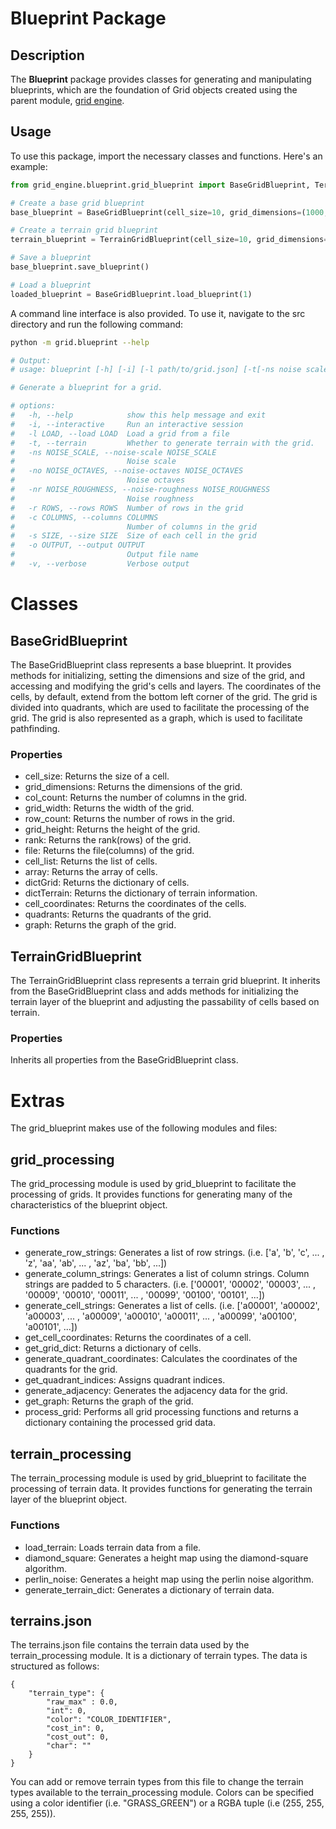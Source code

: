 # Blueprint Package

## Description

The **Blueprint** package provides classes for generating and manipulating blueprints, which are the foundation of Grid objects created using the parent module, [grid engine](https://github.com/primal-coder/grid-engine.git).

## Usage
To use this package, import the necessary classes and functions. Here's an example:

```python
from grid_engine.blueprint.grid_blueprint import BaseGridBlueprint, TerrainGridBlueprint

# Create a base grid blueprint
base_blueprint = BaseGridBlueprint(cell_size=10, grid_dimensions=(1000, 1000))

# Create a terrain grid blueprint
terrain_blueprint = TerrainGridBlueprint(cell_size=10, grid_dimensions=(1000, 1000), noise_scale=25, noise_octaves=38, noise_roughness=0.35)

# Save a blueprint
base_blueprint.save_blueprint()

# Load a blueprint
loaded_blueprint = BaseGridBlueprint.load_blueprint(1)
```
A command line interface is also provided. To use it, navigate to the src directory and run the following command:

```bash
python -m grid.blueprint --help

# Output:
# usage: blueprint [-h] [-i] [-l path/to/grid.json] [-t[-ns noise scale, -no noise octaves, -nr noise roughness] [-r number of rows] [-c number of columns] [-s cell size] [-o path/to/grid.json] [-v]

# Generate a blueprint for a grid.

# options:
#   -h, --help            show this help message and exit
#   -i, --interactive     Run an interactive session
#   -l LOAD, --load LOAD  Load a grid from a file
#   -t, --terrain         Whether to generate terrain with the grid.
#   -ns NOISE_SCALE, --noise-scale NOISE_SCALE
#                         Noise scale
#   -no NOISE_OCTAVES, --noise-octaves NOISE_OCTAVES
#                         Noise octaves
#   -nr NOISE_ROUGHNESS, --noise-roughness NOISE_ROUGHNESS
#                         Noise roughness
#   -r ROWS, --rows ROWS  Number of rows in the grid
#   -c COLUMNS, --columns COLUMNS
#                         Number of columns in the grid
#   -s SIZE, --size SIZE  Size of each cell in the grid
#   -o OUTPUT, --output OUTPUT
#                         Output file name
#   -v, --verbose         Verbose output
```

# Classes
## BaseGridBlueprint

The BaseGridBlueprint class represents a base blueprint. It provides methods for initializing, setting the dimensions and size of the grid, and accessing and modifying the grid's cells and layers. The coordinates of the cells, by default, extend from the bottom left corner of the grid. The grid is divided into quadrants, which are used to facilitate the processing of the grid. The grid is also represented as a graph, which is used to facilitate pathfinding.

### Properties
- cell_size: Returns the size of a cell.
- grid_dimensions: Returns the dimensions of the grid.
- col_count: Returns the number of columns in the grid.
- grid_width: Returns the width of the grid.
- row_count: Returns the number of rows in the grid.
- grid_height: Returns the height of the grid.
- rank: Returns the rank(rows) of the grid.
- file: Returns the file(columns) of the grid.
- cell_list: Returns the list of cells.
- array: Returns the array of cells.
- dictGrid: Returns the dictionary of cells.
- dictTerrain: Returns the dictionary of terrain information.
- cell_coordinates: Returns the coordinates of the cells.
- quadrants: Returns the quadrants of the grid.
- graph: Returns the graph of the grid.

## TerrainGridBlueprint

The TerrainGridBlueprint class represents a terrain grid blueprint. It inherits from the BaseGridBlueprint class and adds methods for initializing the terrain layer of the blueprint and adjusting the passability of cells based on terrain.

### Properties
Inherits all properties from the BaseGridBlueprint class.

# Extras 

The grid_blueprint makes use of the following modules and files:

## grid_processing

The grid_processing module is used by grid_blueprint to facilitate the processing of grids. It provides functions for generating many of the characteristics of the blueprint object.

### Functions

- generate_row_strings: Generates a list of row strings. (i.e. ['a', 'b', 'c', ... , 'z', 'aa', 'ab', ... , 'az', 'ba', 'bb', ...])
- generate_column_strings: Generates a list of column strings. Column strings are padded to 5 characters. (i.e. ['00001', '00002', '00003', ... , '00009', '00010', '00011', ... , '00099', '00100', '00101', ...])
- generate_cell_strings: Generates a list of cells. (i.e. ['a00001', 'a00002', 'a00003', ... , 'a00009', 'a00010', 'a00011', ... , 'a00099', 'a00100', 'a00101', ...])
- get_cell_coordinates: Returns the coordinates of a cell.
- get_grid_dict: Returns a dictionary of cells.
- generate_quadrant_coordinates: Calculates the coordinates of the quadrants for the grid.
- get_quadrant_indices: Assigns quadrant indices.
- generate_adjacency: Generates the adjacency data for the grid.
- get_graph: Returns the graph of the grid.
- process_grid: Performs all grid processing functions and returns a dictionary containing the processed grid data.

## terrain_processing

The terrain_processing module is used by grid_blueprint to facilitate the processing of terrain data. It provides functions for generating the terrain layer of the blueprint object.

### Functions

- load_terrain: Loads terrain data from a file.
- diamond_square: Generates a height map using the diamond-square algorithm.
- perlin_noise: Generates a height map using the perlin noise algorithm.
- generate_terrain_dict: Generates a dictionary of terrain data.

## terrains.json

The terrains.json file contains the terrain data used by the terrain_processing module. It is a dictionary of terrain types. The data is structured as follows:

```
{
    "terrain_type": {
        "raw_max" : 0.0,
        "int": 0,
        "color": "COLOR_IDENTIFIER",
        "cost_in": 0,
        "cost_out": 0,
        "char": ""
    }
}
```

You can add or remove terrain types from this file to change the terrain types available to the terrain_processing module. Colors can be specified using a color identifier (i.e. "GRASS_GREEN") or a RGBA tuple (i.e (255, 255, 255, 255)).